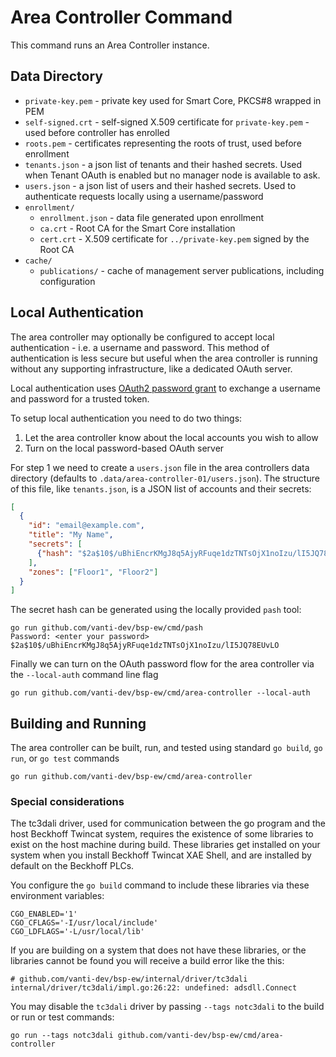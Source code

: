 Area Controller Command
=======================

This command runs an Area Controller instance.

## Data Directory

- `private-key.pem` - private key used for Smart Core, PKCS#8 wrapped in PEM
- `self-signed.crt` - self-signed X.509 certificate for `private-key.pem` - used before controller has enrolled
- `roots.pem` - certificates representing the roots of trust, used before enrollment
- `tenants.json` - a json list of tenants and their hashed secrets. Used when Tenant OAuth is enabled but no manager
  node is available to ask.
- `users.json` - a json list of users and their hashed secrets. Used to authenticate requests locally using a
  username/password
- `enrollment/`
  - `enrollment.json` - data file generated upon enrollment
  - `ca.crt` - Root CA for the Smart Core installation
  - `cert.crt` - X.509 certificate for `../private-key.pem` signed by the Root CA
- `cache/`
  - `publications/` - cache of management server publications, including configuration

## Local Authentication

The area controller may optionally be configured to accept local authentication - i.e. a username and password. This
method of authentication is less secure but useful when the area controller is running without any supporting
infrastructure, like a dedicated OAuth server.

Local authentication uses [OAuth2 password grant](https://www.oauth.com/oauth2-servers/access-tokens/password-grant/) to
exchange a username and password for a trusted token.

To setup local authentication you need to do two things:

1. Let the area controller know about the local accounts you wish to allow
2. Turn on the local password-based OAuth server

For step 1 we need to create a `users.json` file in the area controllers data directory (defaults to
`.data/area-controller-01/users.json`). The structure of this file, like `tenants.json`, is a JSON list of accounts and
their secrets:

```json
[
  {
    "id": "email@example.com",
    "title": "My Name",
    "secrets": [
      {"hash": "$2a$10$/uBhiEncrKMgJ8q5AjyRFuqe1dzTNTsOjX1noIzu/lI5JQ78EUvLO"}
    ],
    "zones": ["Floor1", "Floor2"]
  }
]
```

The secret hash can be generated using the locally provided `pash` tool:

```shell
go run github.com/vanti-dev/bsp-ew/cmd/pash           
Password: <enter your password>
$2a$10$/uBhiEncrKMgJ8q5AjyRFuqe1dzTNTsOjX1noIzu/lI5JQ78EUvLO
```

Finally we can turn on the OAuth password flow for the area controller via the `--local-auth` command line flag

```shell
go run github.com/vanti-dev/bsp-ew/cmd/area-controller --local-auth
```

## Building and Running

The area controller can be built, run, and tested using standard `go build`, `go run`, or `go test` commands

```shell
go run github.com/vanti-dev/bsp-ew/cmd/area-controller
```

### Special considerations

The tc3dali driver, used for communication between the go program and the host Beckhoff Twincat system, requires the
existence of some libraries to exist on the host machine during build. These libraries get installed on your system when
you install Beckhoff Twincat XAE Shell, and are installed by default on the Beckhoff PLCs.

You configure the `go build` command to include these libraries via these environment variables:

```
CGO_ENABLED='1' 
CGO_CFLAGS='-I/usr/local/include'
CGO_LDFLAGS='-L/usr/local/lib'
```

If you are building on a system that does not have these libraries, or the libraries cannot be found you will receive a
build error like the this:

```
# github.com/vanti-dev/bsp-ew/internal/driver/tc3dali
internal/driver/tc3dali/impl.go:26:22: undefined: adsdll.Connect
```

You may disable the `tc3dali` driver by passing `--tags notc3dali` to the build or run or test commands:

```shell
go run --tags notc3dali github.com/vanti-dev/bsp-ew/cmd/area-controller
```
